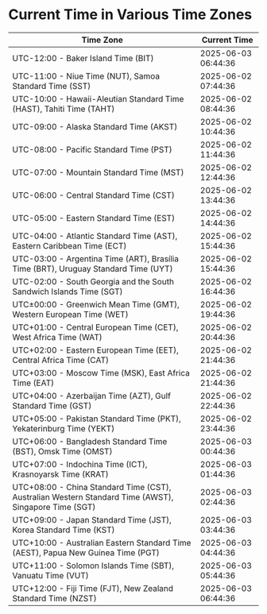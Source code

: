 # Current Time in Various Time Zones

| Time Zone | Current Time |
|-----------|--------------|
| UTC-12:00 - Baker Island Time (BIT) | 2025-06-03 06:44:36 |
| UTC-11:00 - Niue Time (NUT), Samoa Standard Time (SST) | 2025-06-02 07:44:36 |
| UTC-10:00 - Hawaii-Aleutian Standard Time (HAST), Tahiti Time (TAHT) | 2025-06-02 08:44:36 |
| UTC-09:00 - Alaska Standard Time (AKST) | 2025-06-02 10:44:36 |
| UTC-08:00 - Pacific Standard Time (PST) | 2025-06-02 11:44:36 |
| UTC-07:00 - Mountain Standard Time (MST) | 2025-06-02 12:44:36 |
| UTC-06:00 - Central Standard Time (CST) | 2025-06-02 13:44:36 |
| UTC-05:00 - Eastern Standard Time (EST) | 2025-06-02 14:44:36 |
| UTC-04:00 - Atlantic Standard Time (AST), Eastern Caribbean Time (ECT) | 2025-06-02 15:44:36 |
| UTC-03:00 - Argentina Time (ART), Brasília Time (BRT), Uruguay Standard Time (UYT) | 2025-06-02 15:44:36 |
| UTC-02:00 - South Georgia and the South Sandwich Islands Time (SGT) | 2025-06-02 16:44:36 |
| UTC±00:00 - Greenwich Mean Time (GMT), Western European Time (WET) | 2025-06-02 19:44:36 |
| UTC+01:00 - Central European Time (CET), West Africa Time (WAT) | 2025-06-02 20:44:36 |
| UTC+02:00 - Eastern European Time (EET), Central Africa Time (CAT) | 2025-06-02 21:44:36 |
| UTC+03:00 - Moscow Time (MSK), East Africa Time (EAT) | 2025-06-02 21:44:36 |
| UTC+04:00 - Azerbaijan Time (AZT), Gulf Standard Time (GST) | 2025-06-02 22:44:36 |
| UTC+05:00 - Pakistan Standard Time (PKT), Yekaterinburg Time (YEKT) | 2025-06-02 23:44:36 |
| UTC+06:00 - Bangladesh Standard Time (BST), Omsk Time (OMST) | 2025-06-03 00:44:36 |
| UTC+07:00 - Indochina Time (ICT), Krasnoyarsk Time (KRAT) | 2025-06-03 01:44:36 |
| UTC+08:00 - China Standard Time (CST), Australian Western Standard Time (AWST), Singapore Time (SGT) | 2025-06-03 02:44:36 |
| UTC+09:00 - Japan Standard Time (JST), Korea Standard Time (KST) | 2025-06-03 03:44:36 |
| UTC+10:00 - Australian Eastern Standard Time (AEST), Papua New Guinea Time (PGT) | 2025-06-03 04:44:36 |
| UTC+11:00 - Solomon Islands Time (SBT), Vanuatu Time (VUT) | 2025-06-03 05:44:36 |
| UTC+12:00 - Fiji Time (FJT), New Zealand Standard Time (NZST) | 2025-06-03 06:44:36 |
